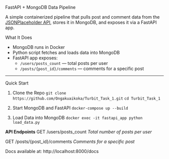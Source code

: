 FastAPI + MongoDB Data Pipeline

A simple containerized pipeline that pulls post and comment data from the [JSONPlaceholder API](https://jsonplaceholder.typicode.com/), stores it in MongoDB, and exposes it via a FastAPI app.

What It Does

- MongoDB runs in Docker
- Python script fetches and loads data into MongoDB
- FastAPI app exposes:
  - `/users/posts_count` — total posts per user
  - `/posts/{post_id}/comments` — comments for a specific post
---

Quick Start

1. Clone the Repo
  `git clone https://github.com/Ongakuaikoka/Turbit_Task_1.git`
  `cd Turbit_Task_1`

2. Start MongoDB and FastAPI
  `docker-compose up --build`

3. Load Data into MongoDB
  `docker exec -it fastapi_app python load_data.py`

**API Endpoints**
  GET /users/posts_count
  _Total number of posts per user_

  GET /posts/{post_id}/comments
  _Comments for a specific post_

  Docs available at:
  http://localhost:8000/docs
